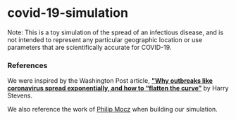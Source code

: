 # covid-19-simulation

Note: This is a toy simulation of the spread of an infectious disease, and is not intended to represent any particular geographic location or use parameters that are scientifically accurate for COVID-19.

### References

We were inspired by the Washington Post article, [**"Why outbreaks like coronavirus spread exponentially, and how to “flatten the curve”**](https://www.washingtonpost.com/graphics/2020/world/corona-simulator/) by Harry Stevens. 

We also reference the work of [Philip Mocz](https://github.com/pmocz/coronavirusToySimulation) when building our simulation.
